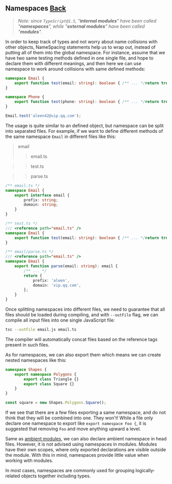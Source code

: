 ## Namespaces [Back](../TypeScript.md)

> *Note: since `TypeScript@1.5`, "**internal modules**" have been called "**namespaces**", while "**external modules**" have been called "**modules**".*

In order to keep track of types and not worry about name collisions with other objects, NameSpacing statements help us to wrap out, instead of putting all of them into the global namespace. For instance, assume that we have two same testing methods defined in one single file, and hope to declare them with different meanings, and then here we can use namespace to work around collisions with same defined methods:

```typescript
namespace Email {
    export function test(email: string): boolean { /** ... */return true; }
}

namespace Phone {
    export function test(phone: string): boolean { /** ... */return true; }
}

Email.test('aleen42@vip.qq.com');
```

The usage is quite similar to an defined object, but namespace can be split into separated files. For example, if we want to define different methods of the same namespace `Email` in different files like this:

> email
>> email.ts

>> test.ts

>> parse.ts

```typescript
/** email.ts */
namespace Email {
    export interface email {
        prefix: string;
        domain: string;
    }
}
```

```typescript
/** test.ts */
/// <reference path="email.ts" />
namespace Email {
    export function test(email: string): boolean { /** ... */return true; }
}
```

```typescript
/** email/parse.ts */
/// <reference path="email.ts" />
namespace Email {
    export function parse(email: string): email {
        /** ... */
        return {
            prefix: 'aleen',
            domain: 'vip.qq.com',
        };
    }
}
```

Once splitting namespaces into different files, we need to guarantee that all files should be loaded during compiling, and with `--outFile` flag, we can compile all input files into one single JavaScript file:

```bash
tsc --outFile email.js email.ts
```

The compiler will automatically concat files based on the reference tags present in such files.

As for namespaces, we can also export them which means we can create nested namespaces like this:

```typescript
namespace Shapes {
    export namespace Polygons {
        export class Triangle {}
        export class Square {}
    }
}

const square = new Shapes.Polygons.Square();
```

If we see that there are a few files exporting a same namespace, and do not think that they will be combined into one. They won't! While a file only declare one namespace to export like `export namespace Foo {`, it is suggested that removing `Foo` and move anything upward a level.

Same as [ambient modules](../modules/modules.md#1-ambient-modules), we can also declare ambient namespace in head files. However, it is not advised using namespaces in modules. Modules have their own scopes, where only exported declarations are visible outside the module. With this in mind, namespaces provide little value when working with modules.

In most cases, namespaces are commonly used for grouping logically-related objects together including types.
